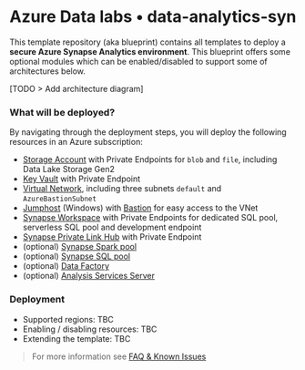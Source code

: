 # Azure Data labs • data-analytics-syn

This template repository (aka blueprint) contains all templates to deploy a **secure Azure Synapse Analytics environment**. This blueprint offers some optional modules which can be enabled/disabled to support some of architectures below.

[TODO > Add architecture diagram]

### What will be deployed?

By navigating through the deployment steps, you will deploy the following resources in an Azure subscription:

- [Storage Account](https://github.com/microsoft/azure-labs-modules/tree/main/terraform/storage-account) with Private Endpoints for `blob` and `file`, including Data Lake Storage Gen2
- [Key Vault](https://github.com/microsoft/azure-labs-modules/tree/main/terraform/key-vault) with Private Endpoint
- [Virtual Network](https://github.com/microsoft/azure-labs-modules/tree/main/terraform/virtual-network), including three subnets `default` and `AzureBastionSubnet` 
- [Jumphost](https://github.com/microsoft/azure-labs-modules/tree/main/terraform/virtual-machine) (Windows) with [Bastion](https://github.com/microsoft/azure-labs-modules/tree/main/terraform/bastion-host) for easy access to the VNet
- [Synapse Workspace](https://github.com/microsoft/azure-labs-modules/tree/main/terraform/synapse/synapse-workspace) with Private Endpoints for dedicated SQL pool, serverless SQL pool and development endpoint
- [Synapse Private Link Hub](https://github.com/microsoft/azure-labs-modules/tree/main/terraform/synapse/synapse-private-link-hub) with Private Endpoint
- (optional) [Synapse Spark pool](https://github.com/microsoft/azure-labs-modules/tree/main/terraform/synapse/synapse-spark-pool)
- (optional) [Synapse SQL pool](https://github.com/microsoft/azure-labs-modules/tree/main/terraform/synapse/synapse-sql-pool)
- (optional) [Data Factory](https://github.com/microsoft/azure-labs-modules/tree/main/terraform/data-factory)
- (optional) [Analysis Services Server](https://github.com/microsoft/azure-labs-modules/tree/main/terraform/analysis-services-server)

### Deployment

- Supported regions: TBC
- Enabling / disabling resources: TBC
- Extending the template: TBC

> For more information see [FAQ & Known Issues](../assets/docs/adl-knownissues.md)
